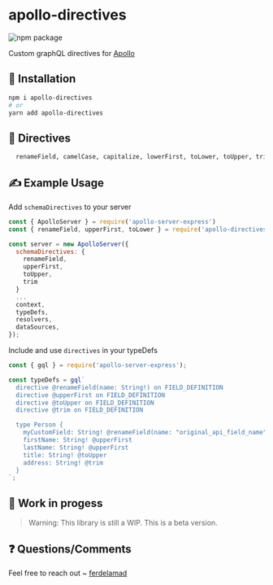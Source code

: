 # apollo-directives

![npm package](https://img.shields.io/badge/npm%20package-1.0.2-brightgreen.svg)

Custom graphQL directives for [Apollo](https://www.apollographql.com/)

## 🎉 Installation

```bash
npm i apollo-directives
# or
yarn add apollo-directives
```

## 📙 Directives
```bash
  renameField, camelCase, capitalize, lowerFirst, toLower, toUpper, trim, upperFirst
```

## ✍ Example Usage
Add `schemaDirectives` to your server
```js
const { ApolloServer } = require('apollo-server-express')
const { renameField, upperFirst, toLower } = require('apollo-directives')

const server = new ApolloServer({
  schemaDirectives: {
    renameField,
    upperFirst,
    toUpper,
    trim
  }
  ...
  context,
  typeDefs,
  resolvers,
  dataSources,
});
```
Include and use `directives` in your typeDefs
```js
const { gql } = require('apollo-server-express');

const typeDefs = gql`
  directive @renameField(name: String!) on FIELD_DEFINITION
  directive @upperFirst on FIELD_DEFINITION
  directive @toUpper on FIELD_DEFINITION
  directive @trim on FIELD_DEFINITION

  type Person {
    myCustomField: String! @renameField(name: "original_api_field_name")
    firstName: String! @upperFirst
    lastName: String! @upperFirst
    title: String! @toUpper
    address: String! @trim
  }
`;
```
## 👷 Work in progess

> Warning: This library is still a WIP. This is a beta version.

## ❓ Questions/Comments
Feel free to reach out ~ [ferdelamad](https://twitter.com/fullhackdev)
